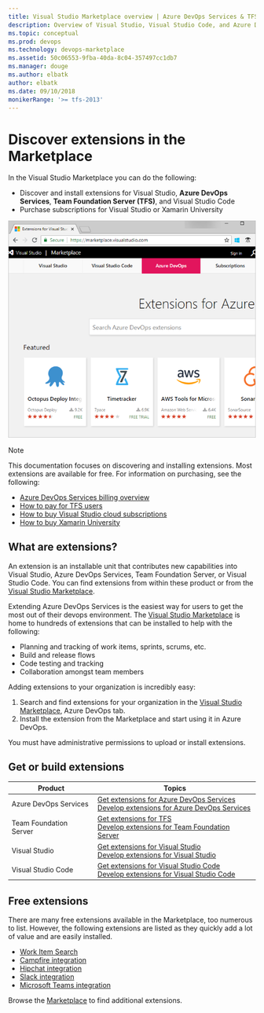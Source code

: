 ```yaml
---
title: Visual Studio Marketplace overview | Azure DevOps Services & TFS 
description: Overview of Visual Studio, Visual Studio Code, and Azure DevOps Services/TFS extensions offered through the Visual Studio Marketplace
ms.topic: conceptual
ms.prod: devops
ms.technology: devops-marketplace
ms.assetid: 50c06553-9fba-40da-8c04-357497cc1db7
ms.manager: douge
ms.author: elbatk
author: elbatk
ms.date: 09/10/2018
monikerRange: '>= tfs-2013'
---
```


#  Discover extensions in the Marketplace

In the Visual Studio Marketplace you can do the following:

- Discover and install extensions for Visual Studio, **Azure DevOps Services**, **Team Foundation Server (TFS)**, and Visual Studio Code
- Purchase subscriptions for Visual Studio or Xamarin University

![Extensions Marketplace](../organizations/billing/_img/_shared/extensions-marketplace.png)

>[!NOTE]
> This documentation focuses on discovering and installing extensions. Most extensions are available for free. For information on purchasing, see the following:
> - [Azure DevOps Services billing overview](../organizations/billing/overview.md)
> - [How to pay for TFS users](../organizations/billing/buy-access-tfs-test-hub.md)
> - [How to buy Visual Studio cloud subscriptions](/visualstudio/subscriptions/vscloud-overview)
> - [How to buy Xamarin University](../organizations/billing/xamarin-univ.md)

## What are extensions?

An extension is an installable unit that contributes new capabilities into Visual Studio, Azure DevOps Services, Team Foundation Server, or Visual Studio Code. You can find extensions from within these product or from the [Visual Studio Marketplace](https://marketplace.visualstudio.com/). 

Extending Azure DevOps Services is the easiest way for users to get the most out of their 
devops environment. The [Visual Studio Marketplace](https://marketplace.visualstudio.com) is home to hundreds of extensions
that can be installed to help with the following:

- Planning and tracking of work items, sprints, scrums, etc.
- Build and release flows
- Code testing and tracking
- Collaboration amongst team members

Adding extensions to your organization is incredibly easy:

1. Search and find extensions for your organization in the [Visual Studio Marketplace](https://marketplace.visualstudio.com), Azure DevOps tab.
2. Install the extension from the Marketplace and start using it in Azure DevOps.

You must have administrative permissions to upload or install extensions.

## Get or build extensions

| Product | Topics |
|-----------------------------|--------------------------------------------------------------------------------------------------|
| Azure DevOps Services | [Get extensions for Azure DevOps Services](install-extension.md) <br/> [Develop extensions for Azure DevOps Services](https://aka.ms/vsoextensions) |
| Team Foundation Server | [Get extensions for TFS](get-tfs-extensions.md) <br/> [Develop extensions for Team Foundation Server](https://aka.ms/vsoextensions) |
| Visual Studio | [Get extensions for Visual Studio](https://marketplace.visualstudio.com/vs) <br/> [Develop extensions for Visual Studio](http://aka.ms/extendvs) |
| Visual Studio Code | [Get extensions for Visual Studio Code](https://marketplace.visualstudio.com/vscode) <br/> [Develop extensions for Visual Studio Code](http://go.microsoft.com/fwlink/?LinkID=703825) |


## Free extensions

There are many free extensions available in the Marketplace, too numerous to list. However, the following extensions are listed as they quickly add a lot of value and are easily installed.

- [Work Item Search](https://marketplace.visualstudio.com/items?itemName=ms.vss-workitem-search)   
- [Campfire integration](https://marketplace.visualstudio.com/items?itemName=ms-vsts.services-campfire)   
- [Hipchat integration](https://marketplace.visualstudio.com/items?itemName=ms-vsts.services-hipchat)   
- [Slack integration](https://marketplace.visualstudio.com/items?itemName=ms-vsts.vss-services-slack)   
- [Microsoft Teams integration](https://marketplace.visualstudio.com/items?itemName=ms-vsts.vss-services-teams)    

Browse the [Marketplace](https://marketplace.visualstudio.com/) to find additional extensions.






